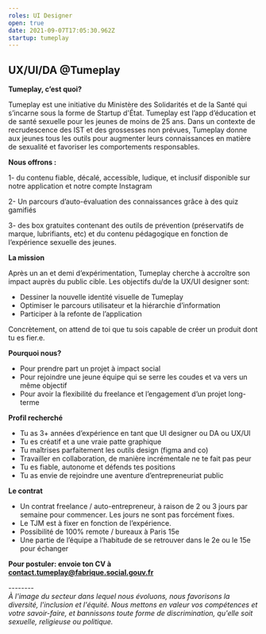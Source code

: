 ```yaml
---
roles: UI Designer
open: true
date: 2021-09-07T17:05:30.962Z
startup: tumeplay
---
```

## UX/UI/DA @Tumeplay

**Tumeplay, c’est quoi?**

Tumeplay est une initiative du Ministère des Solidarités et de la Santé qui s’incarne sous la forme de Startup d'État. Tumeplay est l’app d’éducation et de santé sexuelle pour les jeunes de moins de 25 ans. Dans un contexte de recrudescence des IST et des grossesses non prévues, Tumeplay donne aux jeunes tous les outils pour augmenter leurs connaissances en matière de sexualité et favoriser les comportements responsables. 



**Nous offrons :**

1-​ du ​contenu​ fiable, décalé, accessible, ludique, et inclusif disponible ​sur ​notre application​ et ​notre​ ​compte Instagram

2-​ Un parcours d’​auto-évaluation des connaissances​ grâce à des quiz gamifiés

3-​ des ​box gratuites​ contenant des ​outils de prévention​ (préservatifs de marque, lubrifiants, etc) et ​du contenu pédagogique​ en fonction de l’expérience sexuelle des jeunes.



**La mission**

Après un an et demi d’expérimentation, Tumeplay cherche à accroître son impact auprès du public cible. Les objectifs du/de la UX/UI designer sont:

* Dessiner la nouvelle identité visuelle de Tumeplay
* Optimiser le parcours utilisateur et la hiérarchie d’information
* Participer à la refonte de l’application

Concrètement, on attend de toi que tu sois capable de créer un produit dont tu es fier.e.



**Pourquoi nous?**

* Pour prendre part un projet à impact social
* Pour rejoindre une jeune équipe qui se serre les coudes et va vers un même objectif
* Pour avoir la flexibilité du freelance et l’engagement d’un projet long-terme 



**Profil recherché** 

* Tu as 3+ années d’expérience en tant que UI designer ou DA ou UX/UI
* Tu es créatif et a une vraie patte graphique
* Tu maîtrises parfaitement les outils design (figma and co)
* Travailler en collaboration, de manière incrémentale ne te fait pas peur
* Tu es fiable, autonome et défends tes positions 
* Tu as envie de rejoindre une aventure d’entrepreneuriat public



**Le contrat**

* Un contrat freelance / auto-entrepreneur, à raison de 2 ou 3 jours par semaine pour commencer. Les jours ne sont pas forcément fixes.
* Le TJM est à fixer en fonction de l’expérience.
* Possibilité de 100% remote / bureaux à Paris 15e 
* Une partie de l’équipe a l’habitude de se retrouver dans le 2e ou le 15e pour échanger



**Pour postuler: envoie ton CV à contact.tumeplay@fabrique.social.gouv.fr** 



\--------\
*À l'image du secteur dans lequel nous évoluons, nous favorisons la diversité, l'inclusion et l'équité. Nous mettons en valeur vos compétences et votre savoir-faire, et bannissons toute forme de discrimination, qu'elle soit sexuelle, religieuse ou politique.*